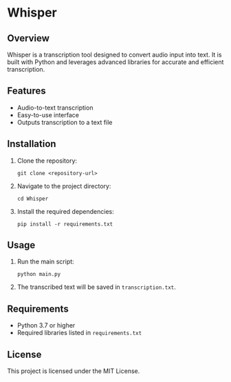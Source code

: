 # Whisper

## Overview
Whisper is a transcription tool designed to convert audio input into text. It is built with Python and leverages advanced libraries for accurate and efficient transcription.

## Features
- Audio-to-text transcription
- Easy-to-use interface
- Outputs transcription to a text file

## Installation
1. Clone the repository:
   ```
   git clone <repository-url>
   ```
2. Navigate to the project directory:
   ```
   cd Whisper
   ```
3. Install the required dependencies:
   ```
   pip install -r requirements.txt
   ```

## Usage
1. Run the main script:
   ```
   python main.py
   ```
2. The transcribed text will be saved in `transcription.txt`.

## Requirements
- Python 3.7 or higher
- Required libraries listed in `requirements.txt`

## License
This project is licensed under the MIT License.
